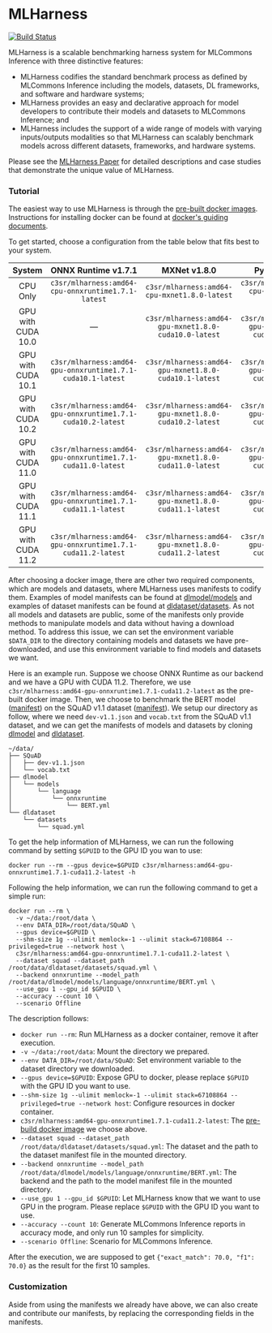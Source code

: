 # MLHarness
[![Build Status](https://dev.azure.com/yhchang/c3sr/_apis/build/status/c3sr.mlharness?branchName=master)](https://dev.azure.com/yhchang/c3sr/_build/latest?definitionId=11&branchName=master)

MLHarness is a scalable benchmarking harness system for MLCommons Inference with three distinctive features: 
- MLHarness codifies the standard benchmark process as defined by MLCommons Inference including the models, datasets, DL frameworks, and software and hardware systems; 
- MLHarness provides an easy and declarative approach for model developers to contribute their models and datasets to MLCommons Inference; and
- MLHarness includes the support of a wide range of models with varying inputs/outputs modalities so that MLHarness can scalably benchmark models across different datasets, frameworks, and hardware systems.

Please see the [MLHarness Paper](https://arxiv.org/abs/2111.05231) for detailed descriptions and case studies that demonstrate the unique value of MLHarness.

### Tutorial
The easiest way to use MLHarness is through the [pre-built docker images](https://hub.docker.com/r/c3sr/mlharness/tags). Instructions for installing docker can be found at [docker's guiding documents](https://docs.docker.com/get-docker/).

To get started, choose a configuration from the table below that fits best to your system.

| System | ONNX Runtime v1.7.1 | MXNet v1.8.0 | PyTorch v1.8.1 | TensorFlow v1.14.0 | 
| :---: | :---: | :---: | :--: | :--: |
| CPU Only | `c3sr/mlharness:amd64-cpu-onnxruntime1.7.1-latest` | `c3sr/mlharness:amd64-cpu-mxnet1.8.0-latest` | `c3sr/mlharness:amd64-cpu-pytorch1.8.1-latest` | `c3sr/mlharness:amd64-cpu-tensorflow1.14.0-latest` |
| GPU with CUDA 10.0 | <center>—</center> | `c3sr/mlharness:amd64-gpu-mxnet1.8.0-cuda10.0-latest` | `c3sr/mlharness:amd64-gpu-pytorch1.8.1-cuda10.0-latest` | `c3sr/mlharness:amd64-gpu-tensorflow1.14.0-cuda10.0-latest` |
| GPU with CUDA 10.1 | `c3sr/mlharness:amd64-gpu-onnxruntime1.7.1-cuda10.1-latest` | `c3sr/mlharness:amd64-gpu-mxnet1.8.0-cuda10.1-latest` | `c3sr/mlharness:amd64-gpu-pytorch1.8.1-cuda10.1-latest` | `c3sr/mlharness:amd64-gpu-tensorflow1.14.0-cuda10.1-latest` |
| GPU with CUDA 10.2 | `c3sr/mlharness:amd64-gpu-onnxruntime1.7.1-cuda10.2-latest` | `c3sr/mlharness:amd64-gpu-mxnet1.8.0-cuda10.2-latest` | `c3sr/mlharness:amd64-gpu-pytorch1.8.1-cuda10.2-latest` | `c3sr/mlharness:amd64-gpu-tensorflow1.14.0-cuda10.2-latest` |
| GPU with CUDA 11.0 | `c3sr/mlharness:amd64-gpu-onnxruntime1.7.1-cuda11.0-latest` | `c3sr/mlharness:amd64-gpu-mxnet1.8.0-cuda11.0-latest` | `c3sr/mlharness:amd64-gpu-pytorch1.8.1-cuda11.0-latest` | <center>—</center> |
| GPU with CUDA 11.1 | `c3sr/mlharness:amd64-gpu-onnxruntime1.7.1-cuda11.1-latest` | `c3sr/mlharness:amd64-gpu-mxnet1.8.0-cuda11.1-latest`  | `c3sr/mlharness:amd64-gpu-pytorch1.8.1-cuda11.1-latest`  | <center>—</center> |
| GPU with CUDA 11.2 | `c3sr/mlharness:amd64-gpu-onnxruntime1.7.1-cuda11.2-latest` | `c3sr/mlharness:amd64-gpu-mxnet1.8.0-cuda11.2-latest` | `c3sr/mlharness:amd64-gpu-pytorch1.8.1-cuda11.2-latest` | <center>—</center> |

After choosing a docker image, there are other two required components, which are models and datasets, where MLHarness uses manifests to codify them. Examples of model manifests can be found at [dlmodel/models](https://github.com/c3sr/dlmodel/tree/master/models) and examples of dataset manifests can be found at [dldataset/datasets](https://github.com/c3sr/dldataset/tree/master/datasets). As not all models and datasets are public, some of the manifests only provide methods to manipulate models and data without having a download method. To address this issue, we can set the environment variable `$DATA_DIR` to the directory containing models and datasets we have pre-downloaded, and use this environment variable to find models and datasets we want. 

Here is an example run. Suppose we choose ONNX Runtime as our backend and we have a GPU with CUDA 11.2. Therefore, we use `c3sr/mlharness:amd64-gpu-onnxruntime1.7.1-cuda11.2-latest` as the pre-built docker image. Then, we choose to benchmark the BERT model ([manifest](https://github.com/c3sr/dlmodel/blob/master/models/language/onnxruntime/BERT.yml)) on the SQuAD v1.1 dataset ([manifest](https://github.com/c3sr/dldataset/blob/master/datasets/squad.yml)). We setup our directory as follow, where we need `dev-v1.1.json` and `vocab.txt` from the SQuAD v1.1 dataset, and we can get the manifests of models and datasets by cloning [dlmodel](https://github.com/c3sr/dlmodel) and [dldataset](https://github.com/c3sr/dldataset).

```
~/data/
├── SQuAD
│   ├── dev-v1.1.json
│   └── vocab.txt
├── dlmodel
│   └── models
│       └── language
│           └── onnxruntime
│               └── BERT.yml
└── dldataset
    └── datasets
        └── squad.yml
```

To get the help information of MLHarness, we can run the following command by setting `$GPUID` to the GPU ID you wan to use:
```
docker run --rm --gpus device=$GPUID c3sr/mlharness:amd64-gpu-onnxruntime1.7.1-cuda11.2-latest -h
```

Following the help information, we can run the following command to get a simple run:
```
docker run --rm \
  -v ~/data:/root/data \
  --env DATA_DIR=/root/data/SQuAD \
  --gpus device=$GPUID \
  --shm-size 1g --ulimit memlock=-1 --ulimit stack=67108864 --privileged=true --network host \
  c3sr/mlharness:amd64-gpu-onnxruntime1.7.1-cuda11.2-latest \
  --dataset squad --dataset_path /root/data/dldataset/datasets/squad.yml \
  --backend onnxruntime --model_path /root/data/dlmodel/models/language/onnxruntime/BERT.yml \
  --use_gpu 1 --gpu_id $GPUID \
  --accuracy --count 10 \
  --scenario Offline
```
The description follows:
- `docker run --rm`: Run MLHarness as a docker container, remove it after execution.
- `-v ~/data:/root/data`: Mount the directory we prepared.
- `--env DATA_DIR=/root/data/SQuAD`: Set environment variable to the dataset directory we downloaded.
- `--gpus device=$GPUID`: Expose GPU to docker, please replace `$GPUID` with the GPU ID you want to use.
- `--shm-size 1g --ulimit memlock=-1 --ulimit stack=67108864 --privileged=true --network host`: Configure resources in docker container.
- `c3sr/mlharness:amd64-gpu-onnxruntime1.7.1-cuda11.2-latest`: The [pre-build docker image](https://hub.docker.com/r/c3sr/mlharness/tags) we choose above.
- `--dataset squad --dataset_path /root/data/dldataset/datasets/squad.yml`: The dataset and the path to the dataset manifest file in the mounted directory.
- `--backend onnxruntime --model_path /root/data/dlmodel/models/language/onnxruntime/BERT.yml`: The backend and the path to the model manifest file in the mounted directory.
- `--use_gpu 1 --gpu_id $GPUID`: Let MLHarness know that we want to use GPU in the program. Please replace `$GPUID` with the GPU ID you want to use.
- `--accuracy --count 10`: Generate MLCommons Inference reports in accuracy mode, and only run 10 samples for simplicity.
- `--scenario Offline`: Scenario for MLCommons Inference.

After the execution, we are supposed to get `{"exact_match": 70.0, "f1": 70.0}` as the result for the first 10 samples.

### Customization
Aside from using the manifests we already have above, we can also create and contribute our manifests, by replacing the corresponding fields in the manifests.
